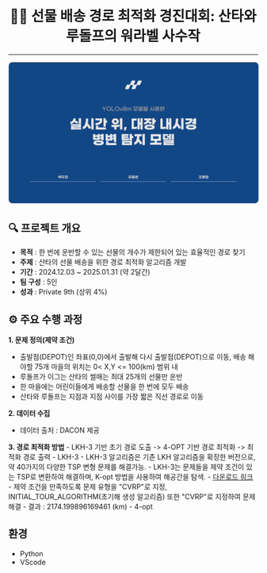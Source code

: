 <h1 style="text-align: center;">🎅🏻 선물 배송 경로 최적화 경진대회: 산타와 루돌프의 워라벨 사수작</h1>
<hr>
<p style="text-align: center;">
    <a href="https://github.com/donghyun0518/final-project-endoscope/blob/main/%EB%82%B4%EC%8B%9C%EA%B2%BD%EB%AA%A8%EB%8D%B8pdf.pdf" target="_blank">
        <img src="https://github.com/donghyun0518/final-project-endoscope/blob/main/%EC%8B%A4%EC%8B%9C%EA%B0%84%EB%82%B4%EC%8B%9C%EA%B2%BD%ED%91%9C%EC%A7%80.png" alt="Project Cover" style="width: 1000px; border: 1px solid #c9d1d9; border-radius: 8px;">
    </a>
</p>

## 🔍 프로젝트 개요
- **목적** : 한 번에 운반할 수 있는 선물의 개수가 제한되어 있는 효율적인 경로 찾기
- **주제** : 산타의 선물 배송을 위한 경로 최적화 알고리즘 개발
- **기간** : 2024.12.03 ~ 2025.01.31 (약 2달간)
- **팀 구성** : 5인
- **성과** : Private 9th (상위 4%)

## ⚙️ 주요 수행 과정
**1. **문제 정의(제약 조건)****
   - 출발점(DEPOT)인 좌표(0,0)에서 출발해 다시 출발점(DEPOT)으로 이동, 배송 해야할 75개 마을의 위치는 0< X,Y <= 100(km) 범위 내
   - 루돌프가 이그는 산타의 썰매는 최대 25개의 선물만 운반
   - 한 마을에는 어린이들에게 배송할 선물을 한 번에 모두 배송
   - 산타와 루돌프는 지점과 지점 사이를 가장 짧은 직선 경로로 이동

**2. **데이터 수집****
   - 데이터 출처 : DACON 제공

**3. 경로 최적화 방법**
    - LKH-3 기반 초기 경로 도출 -> 4-OPT 기반 경로 최적화 -> 최적화 경로 출력
    - LKH-3
      - LKH-3 알고리즘은 기존 LKH 알고리즘을 확장한 버전으로, 약 40가지의 다양한 TSP 변형 문제를 해결가능.
      - LKH-3는 문제들을 제약 조건이 있는 TSP로 변환하여 해결하며, K-opt 방법을 사용하여 해공간을 탐색.
      - [다운로드 링크](http://webhotel4.ruc.dk/~keld/research/LKH-3)
      - 제약 조건을 만족하도록 문제 유형을 "CVRP"로 지정, INITIAL_TOUR_ALGORITHM(초기해 생성 알고리즘) 또한 "CVRP"로 지정하여 문제 해결
      - 결과 : 2174.199896169461 (km)
    - 4-opt

## 환경
- Python
- VScode

